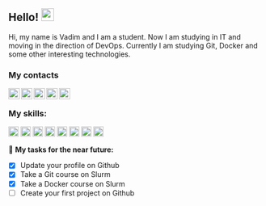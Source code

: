 ## Hello!  <img src="https://media.giphy.com/media/hvRJCLFzcasrR4ia7z/giphy.gif" width="25px">
  
Hi, my name is Vadim and I am a student. Now I am studying in IT and moving in the direction of DevOps. Currently I am studying Git, Docker and some other interesting technologies. 

### My contacts
  
<a href="https://vk.com/crazzy144">
  <img align="left" alt="VKontakte" width="22px" src="https://upload.wikimedia.org/wikipedia/commons/thumb/2/21/VK.com-logo.svg/1920px-VK.com-logo.svg.png" />
</a>
<a href="https://twitter.com/CraZZy_144">
  <img align="left" alt="Twitter" width="22px" src="https://i.imgur.com/gjxesPV.png" />
</a>
<a href="https://discord.gg/ArBGPjFf9k">
  <img align="left" alt="Discord" width="22px" src="https://upload.wikimedia.org/wikipedia/commons/thumb/f/f2/Discord-Logo-Color.svg/640px-Discord-Logo-Color.svg.png" />
</a>
<a href="https://t.me/CraZZy_144">
  <img align="left" alt="Abhishek's Telegram" width="22px" src="https://upload.wikimedia.org/wikipedia/commons/thumb/8/83/Telegram_2019_Logo.svg/1920px-Telegram_2019_Logo.svg.png" />
</a>
<a href="https://www.instagram.com/crazzy_144">
  <img align="left" alt="Instagram" width="22px" src="https://upload.wikimedia.org/wikipedia/commons/thumb/a/a5/Instagram_icon.png/640px-Instagram_icon.png" />
</a>
<br />

### My skills:

<code><img height="20" src="https://git-scm.com/images/logos/downloads/Git-Icon-1788C.png"></code>
<code><img height="20" src="https://upload.wikimedia.org/wikipedia/commons/thumb/c/c3/Python-logo-notext.svg/768px-Python-logo-notext.svg.png"></code>
<code><img height="20" src="https://seeklogo.com/images/G/github-logo-5F384D0265-seeklogo.com.png"></code>
<code><img height="20" src="https://nuts-agency.ru/upload/iblock/bac/bacce1db8d3d0810626b33e9ed0f1545.png"></code>
<code><img height="20" src="https://www.docker.com/sites/default/files/d8/2019-07/vertical-logo-monochromatic.png"></code>
<code><img height="20" src="https://cc.sj-cdn.net/instructor/3b7phrfskg78q-sysdig/courses/1l0o4pww6i815/promo-image.1580659076.png"></code>
<code><img height="20" src="https://d1.awsstatic.com/Security/aws-single-sign-on/AWS-600x400.d644956b44a96938adfe2dc8cd1aa49f072d3fc8.jpg"></code>
<code><img height="20" src="https://248006.selcdn.ru/main/upload/setka_images/15592623092019_27e9aa5bdf801f94f7728fe14d1ac08405e5a691.png"></code>


🚧 **My tasks for the near future:**
<!-- TODO-IST:START -->
* [x] Update your profile on Github 
* [x] Take a Git course on Slurm 
* [x] Take a Docker course on Slurm 
* [ ] Create your first project on Github    
<!-- TODO-IST:END -->
